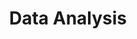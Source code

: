 ---
title: "Data Analysis"

categories: ['']

tags: ['Data', 'Analysis']

arabic: ['تحليل البيانات']

publishers: ['معجم مصطلحات التعلم الآلي والتعلم العميق وعلم البيانات']

types: "word"

slug: ""
---